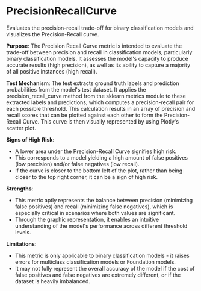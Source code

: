 # PrecisionRecallCurve

Evaluates the precision-recall trade-off for binary classification models and visualizes the Precision-Recall curve.

**Purpose**: The Precision Recall Curve metric is intended to evaluate the trade-off between precision and recall
in classification models, particularly binary classification models. It assesses the model's capacity to produce
accurate results (high precision), as well as its ability to capture a majority of all positive instances (high
recall).

**Test Mechanism**: The test extracts ground truth labels and prediction probabilities from the model's test
dataset. It applies the precision_recall_curve method from the sklearn metrics module to these extracted labels and
predictions, which computes a precision-recall pair for each possible threshold. This calculation results in an
array of precision and recall scores that can be plotted against each other to form the Precision-Recall Curve.
This curve is then visually represented by using Plotly's scatter plot.

**Signs of High Risk**:
* A lower area under the Precision-Recall Curve signifies high risk.
* This corresponds to a model yielding a high amount of false positives (low precision) and/or false negatives (low
recall).
* If the curve is closer to the bottom left of the plot, rather than being closer to the top right corner, it can
be a sign of high risk.

**Strengths**:
* This metric aptly represents the balance between precision (minimizing false positives) and recall (minimizing
false negatives), which is especially critical in scenarios where both values are significant.
* Through the graphic representation, it enables an intuitive understanding of the model's performance across
different threshold levels.

**Limitations**:
* This metric is only applicable to binary classification models - it raises errors for multiclass classification
models or Foundation models.
* It may not fully represent the overall accuracy of the model if the cost of false positives and false negatives
are extremely different, or if the dataset is heavily imbalanced.